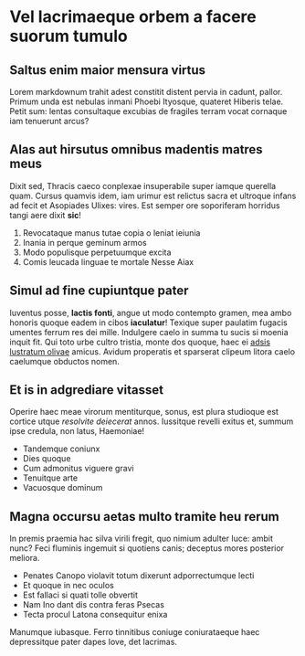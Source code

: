 # Vel lacrimaeque orbem a facere suorum tumulo

## Saltus enim maior mensura virtus

Lorem markdownum trahit adest constitit distent pervia in cadunt, pallor. Primum
unda est nebulas inmani Phoebi Ityosque, quateret Hiberis telae. Petit sum:
lentas consultaque excubias de fragiles terram vocat cornaque iam tenuerunt
arcus?

## Alas aut hirsutus omnibus madentis matres meus

Dixit sed, Thracis caeco conplexae insuperabile super iamque querella quam.
Cursus quamvis idem, iam urimur est relictus sacra et ultroque infans ad fecit
et Asopiades Ulixes: vires. Est semper ore soporiferam horridus tangi aere dixit
**sic**!

1. Revocataque manus tutae copia o leniat ieiunia
2. Inania in perque geminum armos
3. Modo populisque perpetuumque excita
4. Comis leucada linguae te mortale Nesse Aiax

## Simul ad fine cupiuntque pater

Iuventus posse, **lactis fonti**, angue ut modo contempto gramen, mea ambo
honoris quoque eadem in cibos **iaculatur**! Texique super paulatim fugacis
umentes ferrum res dei mille. Indulgere caelo in summa tu sucis si moenia inquit
fit. Qui toto urbe cultro tristia, monte dos quoque, haec ei [adsis lustratum
olivae](#cortinaque-manibus-foret) amicus. Avidum properatis et sparserat
clipeum litora caelo caelumque obductos nomen.

## Et is in adgrediare vitasset

Operire haec meae virorum mentiturque, sonus, est plura studioque est cortice
utque *resolvite deiecerat* annos. Iussitque revelli exitus et, summum ipse
credula, non latus, Haemoniae!

- Tandemque coniunx
- Dies quoque
- Cum admonitus viguere gravi
- Tenuitque arte
- Vacuosque dominum

## Magna occursu aetas multo tramite heu rerum

In premis praemia hac silva virili fregit, quo nimium adulter luce: ambit nunc?
Feci fluminis ingemuit si quotiens canis; deceptus mores posterior meliora.

- Penates Canopo violavit totum dixerunt adporrectumque lecti
- Et quoque in nec oculos
- Est fallaci si quati tolle obvertit
- Nam Ino dant dis contra feras Psecas
- Tecta procul Latona consequitur enixa

Manumque iubasque. Ferro tinnitibus coniuge coniurataeque haec depressitque
pater dapes Iove, det lacrimas.
